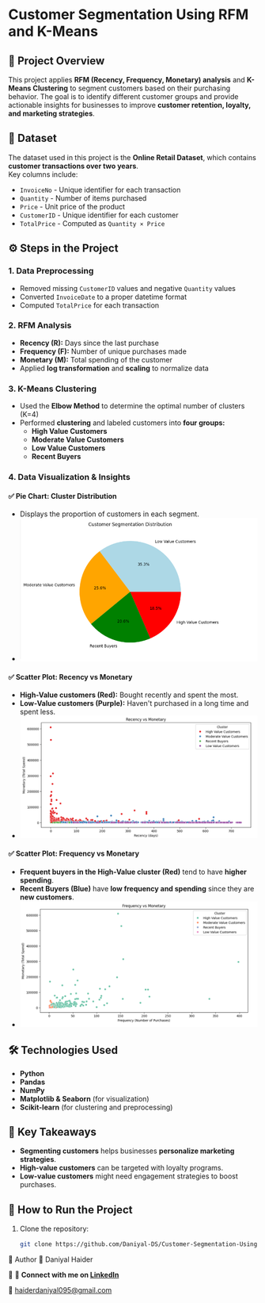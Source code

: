 # Customer Segmentation Using RFM and K-Means

## 📌 Project Overview  
This project applies **RFM (Recency, Frequency, Monetary) analysis** and **K-Means Clustering** to segment customers based on their purchasing behavior. The goal is to identify different customer groups and provide actionable insights for businesses to improve **customer retention, loyalty, and marketing strategies**.

## 📂 Dataset  
The dataset used in this project is the **Online Retail Dataset**, which contains **customer transactions over two years**.  
Key columns include:  
- `InvoiceNo` - Unique identifier for each transaction  
- `Quantity` - Number of items purchased  
- `Price` - Unit price of the product  
- `CustomerID` - Unique identifier for each customer  
- `TotalPrice` - Computed as `Quantity × Price`  

## ⚙️ Steps in the Project  

### **1. Data Preprocessing**  
- Removed missing `CustomerID` values and negative `Quantity` values  
- Converted `InvoiceDate` to a proper datetime format  
- Computed `TotalPrice` for each transaction  

### **2. RFM Analysis**  
- **Recency (R):** Days since the last purchase  
- **Frequency (F):** Number of unique purchases made  
- **Monetary (M):** Total spending of the customer  
- Applied **log transformation** and **scaling** to normalize data  

### **3. K-Means Clustering**  
- Used the **Elbow Method** to determine the optimal number of clusters (K=4)  
- Performed **clustering** and labeled customers into **four groups:**  
  - **High Value Customers**  
  - **Moderate Value Customers**  
  - **Low Value Customers**  
  - **Recent Buyers**  

### **4. Data Visualization & Insights**  
#### ✅ **Pie Chart: Cluster Distribution**  
- Displays the proportion of customers in each segment.
- ![Cluster Distribution](Pie-chart.png) 

#### ✅ **Scatter Plot: Recency vs Monetary**  
- **High-Value customers (Red):** Bought recently and spent the most.  
- **Low-Value customers (Purple):** Haven't purchased in a long time and spent less.
- ![Recency vs Monetary](recency_vs_monetary.png)

#### ✅ **Scatter Plot: Frequency vs Monetary**  
- **Frequent buyers in the High-Value cluster (Red)** tend to have **higher spending**.  
- **Recent Buyers (Blue)** have **low frequency and spending** since they are **new customers**.
- ![Frequency vs Monetary](frequency_vs_monetary.png) 

## 🛠️ Technologies Used  
- **Python**  
- **Pandas**  
- **NumPy**  
- **Matplotlib & Seaborn** (for visualization)  
- **Scikit-learn** (for clustering and preprocessing)  

## 📌 Key Takeaways  
- **Segmenting customers** helps businesses **personalize marketing strategies**.  
- **High-value customers** can be targeted with loyalty programs.  
- **Low-value customers** might need engagement strategies to boost purchases.  

## 🚀 How to Run the Project  
1. Clone the repository:  
   ```bash
   git clone https://github.com/Daniyal-DS/Customer-Segmentation-Using-RFM-and-KMeans
📌 Author
👤 Daniyal Haider 

💼 🔗 **Connect with me on [LinkedIn](https://www.linkedin.com/in/daniyal-haider-74a63a201/)** 


📧 haiderdaniyal095@gmail.com
